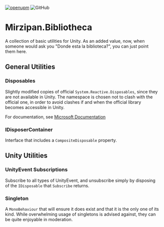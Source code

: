 [![openupm](https://img.shields.io/npm/v/net.mirzipan.bibliotheca?label=openupm&registry_uri=https://package.openupm.com)](https://openupm.com/packages/net.mirzipan.bibliotheca/) ![GitHub](https://img.shields.io/github/license/Mirzipan/Mirzipan.Bibliotheca)

# Mirzipan.Bibliotheca

A collection of basic utilities for Unity. As an added value, now, when someone would ask you "Donde esta la biblioteca?", you can just point them here.

## General Utilities

### Disposables

Slightly modified copies of official `System.Reactive.Disposables`, since they are not available in Unity.
The namespace is chosen not to clash with the official one, in order to avoid clashes if and when the official library becomes accessible in Unity.

For documentation, see [Microsoft Documentation](https://learn.microsoft.com/en-us/previous-versions/dotnet/reactive-extensions/hh229090(v=vs.103))

### IDisposerContainer

Interface that includes a `CompositeDisposable` property.

## Unity Utilities

### UnityEvent Subscriptions

Subscribe to all types of UnityEvent, and unsubscribe simply by disposing of the `IDisposable` that `Subscribe` returns.

### Singleton

A `MonoBehaviour` that will ensure it does exist and that it is the only one of its kind. While overwhelming usage of singletons is advised against, they can be quite enjoyable in moderation.

